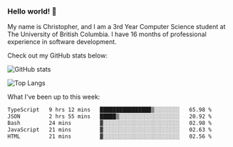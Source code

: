 ### Hello world! 👋
My name is Christopher, and I am a 3rd Year Computer Science student at The University of British Columbia. I have 16 months of professional experience in software development.


Check out my GitHub stats below: 

![GitHub stats](https://github-readme-stats-chrishadrian.vercel.app/api?username=chrishadrian&hide=contribs,issues&count_private=true&show_icons=true&theme=tokyonight)

![Top Langs](https://github-readme-stats-chrishadrian.vercel.app/api/top-langs/?username=chrishadrian&exclude_repo=prodify,cpsc221&layout=compact&theme=tokyonight&langs_count=4)

What I've been up to this week:
<!--START_SECTION:waka-->

```txt
TypeScript   9 hrs 12 mins   ████████████████▒░░░░░░░░   65.98 %
JSON         2 hrs 55 mins   █████▒░░░░░░░░░░░░░░░░░░░   20.92 %
Bash         24 mins         ▓░░░░░░░░░░░░░░░░░░░░░░░░   02.98 %
JavaScript   21 mins         ▓░░░░░░░░░░░░░░░░░░░░░░░░   02.63 %
HTML         21 mins         ▓░░░░░░░░░░░░░░░░░░░░░░░░   02.56 %
```

<!--END_SECTION:waka-->
<!-- [![willianrod's wakatime stats](https://github-readme-stats.vercel.app/api/wakatime?username=chrishadrian)](https://github.com/anuraghazra/github-readme-stats) -->

<!--
- 🔭 I’m currently working on ...
- 🌱 I’m currently learning ...
- 👯 I’m looking to collaborate on ...
- 🤔 I’m looking for help with ...
- 💬 Ask me about ...
- 📫 How to reach me: ...
- 😄 Pronouns: ...
- ⚡ Fun fact: ...
-->
